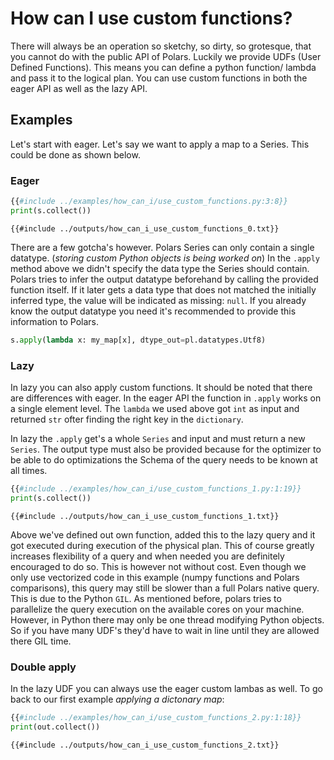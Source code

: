 # How can I use custom functions?
There will always be an operation so sketchy, so dirty, so grotesque, that you cannot do with the public API of Polars.
Luckily we provide UDFs (User Defined Functions). This means you can define a python function/ lambda and pass it to the
logical plan. You can use custom functions in both the eager API as well as the lazy API. 

## Examples

Let's start with eager. Let's say we want to apply a map to a Series. This could be done as shown below.

### Eager

```python
{{#include ../examples/how_can_i/use_custom_functions.py:3:8}}
print(s.collect())
```

```text
{{#include ../outputs/how_can_i_use_custom_functions_0.txt}}
```

There are a few gotcha's however. Polars Series can only contain a single datatype. (_storing custom Python objects is being worked on_)
In the `.apply` method above we didn't specify the data type the Series should contain. Polars tries to infer the output
datatype beforehand by calling the provided function itself. If it later gets a data type that does not matched the 
initially inferred type, the value will be indicated as missing: `null`. If you already know the output datatype you need
it's recommended to provide this information to Polars.

```python
s.apply(lambda x: my_map[x], dtype_out=pl.datatypes.Utf8)
```

### Lazy
In lazy you can also apply custom functions. It should be noted that there are differences with eager. In the eager API
the function in `.apply` works on a single element level. The `lambda` we used above got `int` as input and returned `str`
ofter finding the right key in the `dictionary`.

In lazy the `.apply` get's a whole `Series` and input and must return a new `Series`. The output type must also be provided
because for the optimizer to be able to do optimizations the Schema of the query needs to be known at all times.

```python
{{#include ../examples/how_can_i/use_custom_functions_1.py:1:19}}
print(s.collect())
```

```text
{{#include ../outputs/how_can_i_use_custom_functions_1.txt}}
```

Above we've defined out own function, added this to the lazy query and it got executed during execution of the physical plan.
This of course greatly increases flexibility of a query and when needed you are definitely encouraged to do so. This is however
not without cost. Even though we only use vectorized code in this example (numpy functions and Polars comparisons), this query
may still be slower than a full Polars native query. This is due to the Python `GIL`. As mentioned before, polars tries to parallelize
the query execution on the available cores on your machine. However, in Python there may only be one thread modifying Python objects.
So if you have many UDF's they'd have to wait in line until they are allowed there GIL time.


### Double apply
In the lazy UDF you can always use the eager custom lambas as well. To go back to our first example *applying a dictonary map*:

```python
{{#include ../examples/how_can_i/use_custom_functions_2.py:1:18}}
print(out.collect())
```

```text
{{#include ../outputs/how_can_i_use_custom_functions_2.txt}}
```

